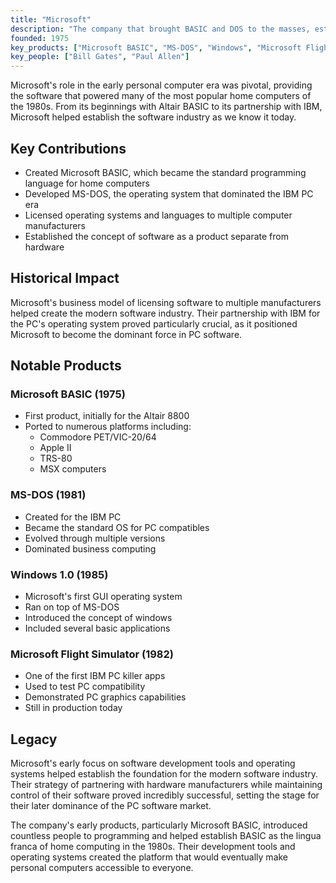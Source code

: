 ```yaml
---
title: "Microsoft"
description: "The company that brought BASIC and DOS to the masses, establishing the foundation for PC software"
founded: 1975
key_products: ["Microsoft BASIC", "MS-DOS", "Windows", "Microsoft Flight Simulator"]
key_people: ["Bill Gates", "Paul Allen"]
---
```


Microsoft's role in the early personal computer era was pivotal, providing the software that powered many of the most popular home computers of the 1980s. From its beginnings with Altair BASIC to its partnership with IBM, Microsoft helped establish the software industry as we know it today.

## Key Contributions

- Created Microsoft BASIC, which became the standard programming language for home computers
- Developed MS-DOS, the operating system that dominated the IBM PC era
- Licensed operating systems and languages to multiple computer manufacturers
- Established the concept of software as a product separate from hardware

## Historical Impact

Microsoft's business model of licensing software to multiple manufacturers helped create the modern software industry. Their partnership with IBM for the PC's operating system proved particularly crucial, as it positioned Microsoft to become the dominant force in PC software.

## Notable Products

### Microsoft BASIC (1975)
- First product, initially for the Altair 8800
- Ported to numerous platforms including:
  - Commodore PET/VIC-20/64
  - Apple II
  - TRS-80
  - MSX computers

### MS-DOS (1981)
- Created for the IBM PC
- Became the standard OS for PC compatibles
- Evolved through multiple versions
- Dominated business computing

### Windows 1.0 (1985)
- Microsoft's first GUI operating system
- Ran on top of MS-DOS
- Introduced the concept of windows
- Included several basic applications

### Microsoft Flight Simulator (1982)
- One of the first IBM PC killer apps
- Used to test PC compatibility
- Demonstrated PC graphics capabilities
- Still in production today

## Legacy

Microsoft's early focus on software development tools and operating systems helped establish the foundation for the modern software industry. Their strategy of partnering with hardware manufacturers while maintaining control of their software proved incredibly successful, setting the stage for their later dominance of the PC software market.

The company's early products, particularly Microsoft BASIC, introduced countless people to programming and helped establish BASIC as the lingua franca of home computing in the 1980s. Their development tools and operating systems created the platform that would eventually make personal computers accessible to everyone. 